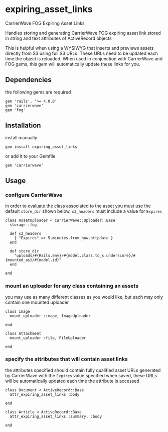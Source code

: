 # expiring_asset_links

CarrierWave FOG Expiring Asset Links

Handles storing and generating CarrierWave FOG expiring asset link stored in string and text attributes of ActiveRecord objects

This is helpful when using a WYSIWYG that inserts and previews assets directly from S3 using full S3 URLs.  These URLs need to be updated each time the object is reloaded.  When used in conjunction with CarrierWave and FOG gems, this gem will automatically update these links for you.

## Dependencies

the following gems are required

    gem 'rails', '>= 4.0.0'
    gem 'carrierwave'
    gem 'fog'

## Installation

install manually

    gem install expiring_asset_links

or add it to your Gemfile

    gem 'carrierwave'

## Usage

### configure CarrierWave

in order to evaluate the class associated to the asset you must use the default `store_dir` shown below, `s3_headers` must include a value for `Expires`

    class AssetUploader < CarrierWave::Uploader::Base
      storage :fog
    
      def s3_headers
        { "Expires" => 5.minutes.from_how.httpdate }
      end
    
      def store_dir
        "uploads/#{Rails.env}/#{model.class.to_s.underscore}/#{mounted_as}/#{model.id}"
      end
    
    end

### mount an uploader for any class containing an assets

you may use as many different classes as you would like, but each may only contain one mounted uploader

    class Image
      mount_uploader :image, ImageUploader
    
    end
    
    class Attachment
      mount_uploader :file, FileUploader
    
    end

### specify the attributes that will contain asset links

the attributes specified should contain fully qualified asset URLs generated by CarrierWave with the `Expires` value specified when saved, these URLs will be automatically updated each time the attribute is accessed

    class Document < ActiveRecord::Base
      attr_expiring_asset_links :body
    
    end
    
    class Article < ActiveRecord::Base
      attr_expiring_asset_links :summary, :body
    
    end
